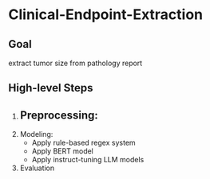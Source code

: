 # Clinical-Endpoint-Extraction

## Goal
extract tumor size from pathology report

## High-level Steps

1. Preprocessing:
	- 
2. Modeling:
	- Apply rule-based regex system
	- Apply BERT model
	- Apply instruct-tuning LLM models
3. Evaluation